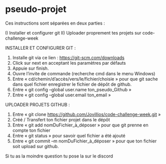 # pseudo-projet

Ces instructions sont séparées en deux parties :

I)	Installer et configurer git
II)	Uploader proprement tes projets sur code-challenge-week


INSTALLER ET CONFIGURER GIT :

1.	Installe git via ce lien : https://git-scm.com/downloads
2.	Click sur next en acceptant les paramètres par défauts
3.	Appuie sur finish.
4.	Ouvre l’invite de commande (recherche cmd dans le menu Windows)
5.	Entre « cd/chemin/d’accès/vers/le/fichier/choisie » pour que git sache dans quel fichier enregistrer le fichier de dépôt de github.
6.	Entre « git config –global user.name ton_pseudo_Github » 
7.	Entre « git config –global user.email ton_email »


UPLOADER PROJETS GITHUB : 

1.	Entre « git clone https://github.com/Jovillios/code-challenge-week.git »
2.	Créé / Transfert ton fichier projet dans le dépôt
3.	Entre « git add nomDuFichier_à_déposer » pour que git prenne en compte ton fichier
4.	Entre « git status » pour savoir quel fichier a été ajouté
5.	Entre « git commit –m nomDuFichier_à_déposer » pour que ton fichier soit upload sur github.

Si tu as la moindre question tu pose la sur le discord
